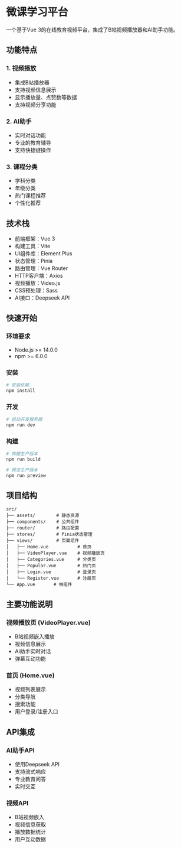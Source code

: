 # 微课学习平台

一个基于Vue 3的在线教育视频平台，集成了B站视频播放器和AI助手功能。

## 功能特点

### 1. 视频播放
- 集成B站播放器
- 支持视频信息展示
- 显示播放量、点赞数等数据
- 支持视频分享功能

### 2. AI助手
- 实时对话功能
- 专业的教育辅导
- 支持快捷键操作


### 3. 课程分类
- 学科分类
- 年级分类
- 热门课程推荐
- 个性化推荐

## 技术栈

- 前端框架：Vue 3
- 构建工具：Vite
- UI组件库：Element Plus
- 状态管理：Pinia
- 路由管理：Vue Router
- HTTP客户端：Axios
- 视频播放：Video.js
- CSS预处理：Sass
- AI接口：Deepseek API

## 快速开始

### 环境要求

- Node.js >= 14.0.0
- npm >= 6.0.0

### 安装

```bash
# 安装依赖
npm install
```

### 开发

```bash
# 启动开发服务器
npm run dev
```

### 构建

```bash
# 构建生产版本
npm run build

# 预览生产版本
npm run preview
```

## 项目结构

```
src/
├── assets/        # 静态资源
├── components/    # 公共组件
├── router/        # 路由配置
├── stores/        # Pinia状态管理
├── views/         # 页面组件
│   ├── Home.vue           # 首页
│   ├── VideoPlayer.vue    # 视频播放页
│   ├── Categories.vue     # 分类页
│   ├── Popular.vue        # 热门页
│   ├── Login.vue          # 登录页
│   └── Register.vue       # 注册页
└── App.vue       # 根组件
```

## 主要功能说明

### 视频播放页 (VideoPlayer.vue)
- B站视频嵌入播放
- 视频信息展示
- AI助手实时对话
- 弹幕互动功能

### 首页 (Home.vue)
- 视频列表展示
- 分类导航
- 搜索功能
- 用户登录/注册入口


## API集成

### AI助手API
- 使用Deepseek API
- 支持流式响应
- 专业教育问答
- 实时交互

### 视频API
- B站视频嵌入
- 视频信息获取
- 播放数据统计
- 用户互动数据
